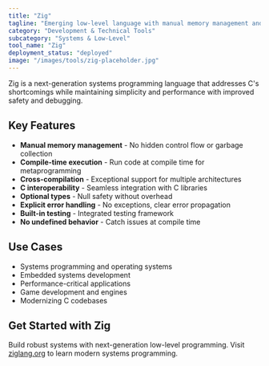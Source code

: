 ```yaml
---
title: "Zig"
tagline: "Emerging low-level language with manual memory management and cross-compilation capabilities"
category: "Development & Technical Tools"
subcategory: "Systems & Low-Level"
tool_name: "Zig"
deployment_status: "deployed"
image: "/images/tools/zig-placeholder.jpg"
---
```

Zig is a next-generation systems programming language that addresses C's shortcomings while maintaining simplicity and performance with improved safety and debugging.

## Key Features

- **Manual memory management** - No hidden control flow or garbage collection
- **Compile-time execution** - Run code at compile time for metaprogramming
- **Cross-compilation** - Exceptional support for multiple architectures
- **C interoperability** - Seamless integration with C libraries
- **Optional types** - Null safety without overhead
- **Explicit error handling** - No exceptions, clear error propagation
- **Built-in testing** - Integrated testing framework
- **No undefined behavior** - Catch issues at compile time

## Use Cases

- Systems programming and operating systems
- Embedded systems development
- Performance-critical applications
- Game development and engines
- Modernizing C codebases

## Get Started with Zig

Build robust systems with next-generation low-level programming. Visit [ziglang.org](https://ziglang.org) to learn modern systems programming.